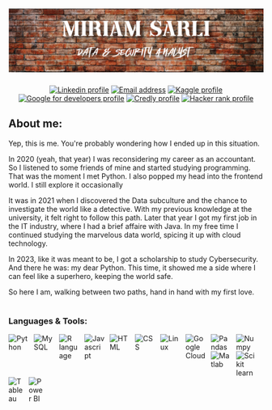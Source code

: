 # ![Header](https://github.com/miriamsarli/miriamsarli/blob/main/Banner%20Github.png)

<p align="center">
    <a href="https://www.linkedin.com/in/miriamsarli/">
        <img alt="Linkedin profile" title="Linkedin profile" src="https://img.shields.io/badge/Linkedin-%23E83100?style=for-the-badge&logo=linkedin&labelColor=%232D4628"></a>
    <a href="mailto: miriamsarli@gmail.com">
         <img alt="Email address" title="Email" src="https://custom-icon-badges.demolab.com/badge/Email-%23FF6933?style=for-the-badge&labelColor=%232D4628&logo=mail"></a>
    <a href="https://www.kaggle.com/miriamsarli">
         <img alt="Kaggle profile" title="Kaggle profile" src="https://img.shields.io/badge/Kaggle-%23FFA570?style=for-the-badge&logo=kaggle&logoColor=white&labelColor=%232D4628"></a>
    <a href="https://g.dev/miriamsarli">
         <img alt="Google for developers profile" title="Google for developers profile" src="https://img.shields.io/badge/Google%20for%20developers-%23FAD074?style=for-the-badge&logo=google&logoColor=white&labelColor=%232D4628"></a>
    <a href="https://www.credly.com/users/miriam-sarli/badges">
         <img alt="Credly profile" title="Credly profile" src="https://img.shields.io/badge/Credly-%23E83100?style=for-the-badge&logo=credly&logoColor=white&labelColor=%232D4628"></a>
    <a href="https://www.hackerrank.com/profile/miriamsarli">
         <img alt="Hacker rank profile" title="Hacker rank profile" src="https://custom-icon-badges.demolab.com/badge/HackerRank-%23FF6933?style=for-the-badge&logo=hackerrank2&logoColor=white&labelColor=%232D4628"></a>
</p>

## About me:
Yep, this is me. You're probably wondering how I ended up in this situation.

In 2020 (yeah, that year) I was reconsidering my career as an accountant. So I listened to some friends of mine and started studying programming.
That was the moment I met Python. I also popped my head into the frontend world. I still explore it occasionally

It was in 2021 when I discovered the Data subculture and the chance to investigate the world like a detective. With my previous knowledge at the university, it felt right to follow this path.
Later that year I got my first job in the IT industry, where I had a brief affaire with Java. In my free time I continued studying the marvelous data world, spicing it up with cloud technology. 

In 2023, like it was meant to be, I got a scholarship to study Cybersecurity. And there he was: my dear Python.
This time, it showed me a side where I can feel like a superhero, keeping the world safe.

So here I am, walking between two paths, hand in hand with my first love.
#

### Languages & Tools:
<img align="left" alt="Python" width="40px" style="padding-right:10px;" src="https://cdn.jsdelivr.net/gh/devicons/devicon@latest/icons/python/python-original-wordmark.svg"/>
<img align="left" alt="MySQL" width="40px" style="padding-right:10px;" src="https://cdn.jsdelivr.net/gh/devicons/devicon@latest/icons/mysql/mysql-original-wordmark.svg"/>
<img align="left" alt="R language" width="40px" style="padding-right:10px;" src="https://cdn.jsdelivr.net/gh/devicons/devicon@latest/icons/r/r-original.svg"/>
<img align="left" alt="Javascript" width="40px" style="padding-right:10px;" src="https://cdn.jsdelivr.net/gh/devicons/devicon@latest/icons/javascript/javascript-plain.svg"/>
<img align="left" alt="HTML" width="40px" style="padding-right:10px;" src="https://cdn.jsdelivr.net/gh/devicons/devicon@latest/icons/html5/html5-original-wordmark.svg"/>
<img align="left" alt="CSS" width="40px" style="padding-right:10px;" src="https://cdn.jsdelivr.net/gh/devicons/devicon@latest/icons/css3/css3-original-wordmark.svg"/>
<img align="left" alt="Linux" width="40px" style="padding-right:10px;" src="https://cdn.jsdelivr.net/gh/devicons/devicon@latest/icons/linux/linux-original.svg"/>
<img align="left" alt="Google Cloud" width="40px" style="padding-right:10px;" src="https://cdn.jsdelivr.net/gh/devicons/devicon@latest/icons/googlecloud/googlecloud-original-wordmark.svg"/>
<img align="left" alt="Pandas" width="40px" style="padding-right:10px;" src="https://cdn.jsdelivr.net/gh/devicons/devicon@latest/icons/pandas/pandas-original-wordmark.svg"/>
<img align="left" alt="Numpy" width="40px" style="padding-right:10px;" src="https://cdn.jsdelivr.net/gh/devicons/devicon@latest/icons/numpy/numpy-original-wordmark.svg"/>
<img align="left" alt="Matlab" width="40px" style="padding-right:10px;" src="https://cdn.jsdelivr.net/gh/devicons/devicon@latest/icons/matlab/matlab-original.svg"/>
<img align="left" alt="Scikit learn" width="40px" style="padding-right:10px;" src="https://cdn.jsdelivr.net/gh/devicons/devicon@latest/icons/scikitlearn/scikitlearn-original.svg"/>
<img align="left" alt="Tableau" width="30px" style="padding-right:10px;" src="https://cdn.simpleicons.org/tableau/#E83100"/>
<img align="left" alt="Power BI" width="30px" style="padding-right:10px;" src="https://cdn.simpleicons.org/powerbi"/>
<br />

#

<!--### Stats:
![Miriam's GitHub stats](https://github-readme-stats.vercel.app/api?username=miriamsarli&theme=gruvbox&show_icons=true) -->




